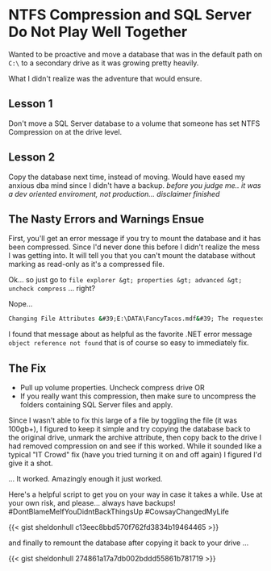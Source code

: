 # NTFS Compression and SQL Server Do Not Play Well Together


Wanted to be proactive and move a database that was in the default path on `C:\` to a secondary drive as it was growing pretty heavily.

What I didn&#39;t realize was the adventure that would ensure.

## Lesson 1
Don&#39;t move a SQL Server database to a volume that someone has set NTFS Compression on at the drive level.

## Lesson 2
Copy the database next time, instead of moving. Would have eased my anxious dba mind since I didn&#39;t have a backup. *before you judge me.. it was a dev oriented enviroment, not production... disclaimer finished*

## The Nasty Errors and Warnings Ensue
First, you&#39;ll get an error message if you try to mount the database and it has been compressed. Since I&#39;d never done this before I didn&#39;t realize the mess I was getting into. It will tell you that you can&#39;t mount the database without marking as read-only as it&#39;s a compressed file.

Ok... so just go to `file explorer &gt; properties &gt; advanced &gt; uncheck compress` ... right?

Nope...

```cmd
Changing File Attributes &#39;E:\DATA\FancyTacos.mdf&#39; The requested operation could not be completed due to a file system limitation`
```

I found that message about as helpful as the favorite .NET error message `object reference not found` that is of course so easy to immediately fix.

## The Fix
- Pull up volume properties. Uncheck compress drive
OR
- If you really want this compression, then make sure to uncompress the folders containing SQL Server files and apply.

Since I wasn&#39;t able to fix this large of a file by toggling the file (it was 100gb&#43;), I figured to keep it simple and try copying the database back to the original drive, unmark the archive attribute, then copy back to the drive I had removed compression on and see if this worked. While it sounded like a typical &#34;IT Crowd&#34; fix (have you tried turning it on and off again) I figured I&#39;d give it a shot.

... It worked. Amazingly enough it just worked.

Here&#39;s a helpful script to get you on your way in case it takes a while. Use at your own risk, and please... always have backups! #DontBlameMeIfYouDidntBackThingsUp #CowsayChangedMyLife

{{&lt; gist sheldonhull  c13eec8bbd570f762fd3834b19464465 &gt;}}

and finally to remount the database after copying it back to your drive ...

{{&lt; gist sheldonhull  274861a17a7db002bddd55861b781719 &gt;}}

